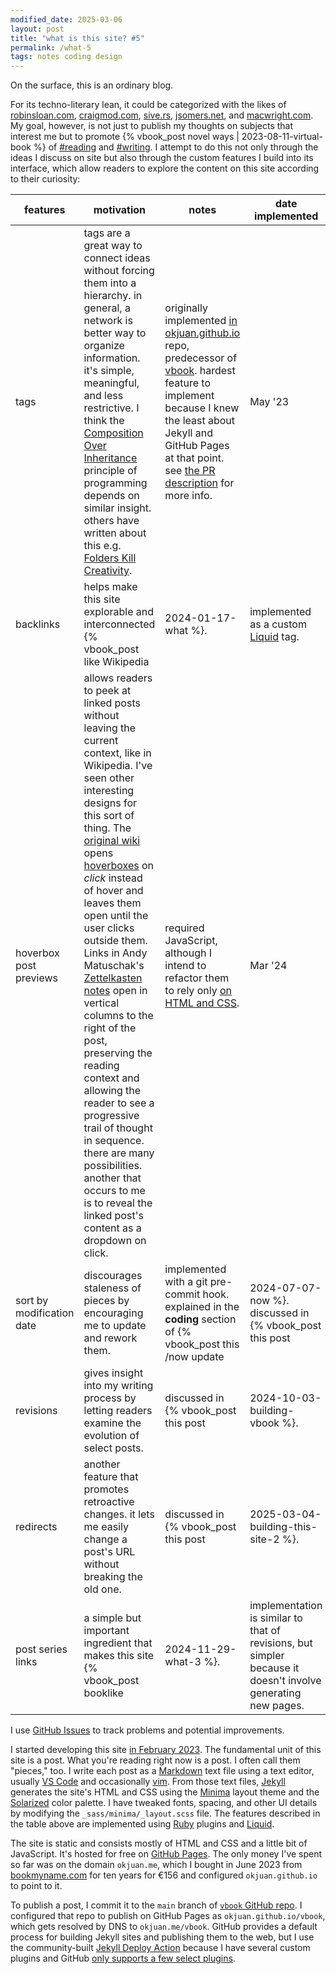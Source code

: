 ```yaml
---
modified_date: 2025-03-06
layout: post
title: "what is this site? #5"
permalink: /what-5
tags: notes coding design
---
```


On the surface, this is an ordinary blog.
<!--more-->
For its techno-literary lean, it could be categorized with the likes of [robinsloan.com](https://www.robinsloan.com/), [craigmod.com](https://craigmod.com/), [sive.rs](https://sive.rs), [jsomers.net](https://jsomers.net/), and [macwright.com](https://macwright.com/).
My goal, however, is not just to publish my thoughts on subjects that interest me but to promote {% vbook_post novel ways | 2023-08-11-virtual-book %} of [#reading]({{site.baseurl}}/tags/reading) and [#writing]({{site.baseurl}}/tags/writing).
I attempt to do this not only through the ideas I discuss on site but also through the custom features I build into its interface, which allow readers to explore the content on this site according to their curiosity:

| features | motivation | notes | date implemented |
| -------- | ---------- | ----- | ---------------- |
| tags | tags are a great way to connect ideas without forcing them into a hierarchy. in general, a network is better way to organize information. it's simple, meaningful, and less restrictive. I think the [Composition Over Inheritance](https://en.wikipedia.org/wiki/Composition_over_inheritance) principle of programming depends on similar insight. others have written about this e.g. [Folders Kill Creativity](https://www.mentalnodes.com/folders-kill-creativity). | originally implemented [in okjuan.github.io](https://github.com/okjuan/okjuan.github.io/pull/10) repo, predecessor of [vbook](https://github.com/okjuan/vbook). hardest feature to implement because I knew the least about Jekyll and GitHub Pages at that point. see [the PR description](https://github.com/okjuan/okjuan.github.io/pull/10#issue-1604361048) for more info. | May '23 |
| backlinks | helps make this site explorable and interconnected {% vbook_post like Wikipedia | 2024-01-17-what %}. | implemented as a custom [Liquid](https://shopify.github.io/liquid/) tag. | Nov '23 |
| hoverbox post previews | allows readers to peek at linked posts without leaving the current context, like in Wikipedia. I've seen other interesting designs for this sort of thing. The [original wiki](https://wiki.c2.com/) opens [hoverboxes](https://en.wikipedia.org/wiki/Hoverbox) on _click_ instead of hover and leaves them open until the user clicks outside them. Links in Andy Matuschak's [Zettelkasten notes](https://andymatuschak.org/) open in vertical columns to the right of the post, preserving the reading context and allowing the reader to see a progressive trail of thought in sequence. there are many possibilities. another that occurs to me is to reveal the linked post's content as a dropdown on click. | required JavaScript, although I intend to refactor them to rely only [on HTML and CSS](https://github.com/okjuan/vbook/issues/38).| Mar '24 |
| sort by modification date | discourages staleness of pieces by encouraging me to update and rework them. | implemented with a git pre-commit hook. explained in the **coding** section of {% vbook_post this /now update | 2024-07-07-now %}. discussed in {% vbook_post this post | 2024-10-03-building-vbook %}. | Sept '24 |
| revisions | gives insight into my writing process by letting readers examine the evolution of select posts. | discussed in {% vbook_post this post | 2024-10-03-building-vbook %}. | Sept '24 |
| redirects | another feature that promotes retroactive changes. it lets me easily change a post's URL without breaking the old one. | discussed in {% vbook_post this post | 2025-03-04-building-this-site-2 %}. | Mar '25 |
| post series links | a simple but important ingredient that makes this site {% vbook_post booklike | 2024-11-29-what-3 %}. | implementation is similar to that of revisions, but simpler because it doesn't involve generating new pages. | Mar '25 |

I use [GitHub Issues](https://github.com/okjuan/vbook/issues) to track problems and potential improvements.

I started developing this site [in February 2023](https://github.com/okjuan/howto/commit/5713a2fd87c532192a76c67bed3d33bb2f9551c5).
The fundamental unit of this site is a post.
What you're reading right now is a post.
I often call them "pieces," too.
I write each post as a [Markdown](https://en.wikipedia.org/wiki/Markdown) text file using a text editor, usually [VS Code](https://code.visualstudio.com/) and occasionally [vim](https://www.vim.org/).
From those text files, [Jekyll](https://jekyllrb.com/) generates the site's HTML and CSS using the [Minima](https://github.com/jekyll/minima) layout theme and the [Solarized](https://en.wikipedia.org/wiki/Solarized) color palette.
I have tweaked fonts, spacing, and other UI details by modifying the `_sass/minima/_layout.scss` file.
The features described in the table above are implemented using [Ruby](https://www.ruby-lang.org/en/) plugins and [Liquid](https://shopify.github.io/liquid/).

The site is static and consists mostly of HTML and CSS and a little bit of JavaScript.
It's hosted for free on [GitHub Pages](https://pages.github.com/).
The only money I've spent so far was on the domain `okjuan.me`, which I bought in June 2023 from [bookmyname.com](http://bookmyname.com/) for ten years for €156 and configured `okjuan.github.io` to point to it.

To publish a post, I commit it to the `main` branch of [`vbook` GitHub repo](https://github.com/okjuan/vbook).
I configured that repo to publish on GitHub Pages as `okjuan.github.io/vbook`, which gets resolved by DNS to `okjuan.me/vbook`.
GitHub provides a default process for building Jekyll sites and publishing them to the web, but I use the community-built [Jekyll Deploy Action](https://github.com/marketplace/actions/jekyll-deploy-action) because I have several custom plugins and GitHub [only supports a few select plugins](https://docs.github.com/en/pages/setting-up-a-github-pages-site-with-jekyll/about-github-pages-and-jekyll#plugins).